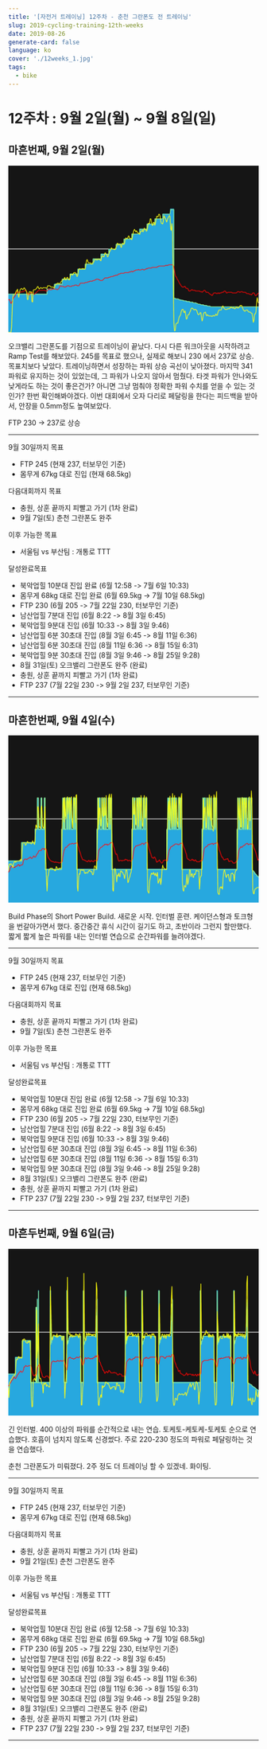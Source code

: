 ```yaml
---
title: '[자전거 트레이닝] 12주차 - 춘천 그란폰도 전 트레이닝'
slug: 2019-cycling-training-12th-weeks
date: 2019-08-26
generate-card: false
language: ko
cover: './12weeks_1.jpg'
tags:
  - bike
---
```


# 12주차 : 9월 2일(월) ~ 9월 8일(일)

## 마흔번째, 9월 2일(월)

![Ramp Test](./12weeks_1.jpg)

오크밸리 그란폰도를 기점으로 트레이닝이 끝났다. 다시 다른 워크아웃을 시작하려고 Ramp Test를 해보았다. 245를 목표로 했으나, 실제로 해보니 230 에서 237로 상승. 목표치보다 낮았다. 트레이닝하면서 성장하는 파워 상승 곡선이 낮아졌다. 마지막 341 파워로 유지하는 것이 있었는데, 그 파워가 나오지 않아서 멈췄다. 타겟 파워가 안나와도 낮게라도 하는 것이 좋은건가? 아니면 그냥 멈춰야 정확한 파워 수치를 얻을 수 있는 것인가? 한번 확인해봐야겠다.
이번 대회에서 오자 다리로 페달링을 한다는 피드백을 받아서, 안장을 0.5mm정도 높여보았다.

FTP 230 -> 237로 상승

---

9월 30일까지 목표

- FTP 245 (현재 237, 터보무인 기준)
- 몸무게 67kg 대로 진입 (현재 68.5kg)

다음대회까지 목표

- 충원, 상훈 끝까지 피빨고 가기 (1차 완료)
- 9월 7일(토) 춘천 그란폰도 완주

이후 가능한 목표

- 서울팀 vs 부산팀 : 개통로 TTT

달성완료목표

- 북악업힐 10분대 진입 완료 (6월 12:58 -> 7월 6일 10:33)
- 몸무게 68kg 대로 진입 완료 (6월 69.5kg -> 7월 10일 68.5kg)
- FTP 230 (6월 205 -> 7월 22일 230, 터보무인 기준)
- 남산업힐 7분대 진입 (6월 8:22 -> 8월 3일 6:45)
- 북악업힐 9분대 진입 (6월 10:33 -> 8월 3일 9:46)
- 남산업힐 6분 30초대 진입 (8월 3일 6:45 -> 8월 11일 6:36)
- 남산업힐 6분 30초대 진입 (8월 11일 6:36 -> 8월 15일 6:31)
- 북악업힐 9분 30초대 진입 (8월 3일 9:46 -> 8월 25일 9:28)
- 8월 31일(토) 오크밸리 그란폰도 완주 (완료)
- 충원, 상훈 끝까지 피빨고 가기 (1차 완료)
- FTP 237 (7월 22일 230 -> 9월 2일 237, 터보무인 기준)

---

## 마흔한번째, 9월 4일(수)

![Pierce](./12weeks_2.jpg)

Build Phase의 Short Power Build. 새로운 시작. 인터벌 훈련. 케이던스형과 토크형을 번갈아가면서 했다. 중간중간 휴식 시간이 길기도 하고, 초반이라 그런지 할만했다. 짧게 짧게 높은 파워를 내는 인터벌 연습으로 순간파워를 늘려야겠다.

---

9월 30일까지 목표

- FTP 245 (현재 237, 터보무인 기준)
- 몸무게 67kg 대로 진입 (현재 68.5kg)

다음대회까지 목표

- 충원, 상훈 끝까지 피빨고 가기 (1차 완료)
- 9월 7일(토) 춘천 그란폰도 완주

이후 가능한 목표

- 서울팀 vs 부산팀 : 개통로 TTT

달성완료목표

- 북악업힐 10분대 진입 완료 (6월 12:58 -> 7월 6일 10:33)
- 몸무게 68kg 대로 진입 완료 (6월 69.5kg -> 7월 10일 68.5kg)
- FTP 230 (6월 205 -> 7월 22일 230, 터보무인 기준)
- 남산업힐 7분대 진입 (6월 8:22 -> 8월 3일 6:45)
- 북악업힐 9분대 진입 (6월 10:33 -> 8월 3일 9:46)
- 남산업힐 6분 30초대 진입 (8월 3일 6:45 -> 8월 11일 6:36)
- 남산업힐 6분 30초대 진입 (8월 11일 6:36 -> 8월 15일 6:31)
- 북악업힐 9분 30초대 진입 (8월 3일 9:46 -> 8월 25일 9:28)
- 8월 31일(토) 오크밸리 그란폰도 완주 (완료)
- 충원, 상훈 끝까지 피빨고 가기 (1차 완료)
- FTP 237 (7월 22일 230 -> 9월 2일 237, 터보무인 기준)

---

## 마흔두번째, 9월 6일(금)

![Lion Rock](./12weeks_3.jpg)

긴 인터벌. 400 이상의 파워를 순간적으로 내는 연습. 토케토-케토케-토케토 순으로 연습했다. 호흡이 넘치지 않도록 신경썼다. 주로 220-230 정도의 파워로 페달링하는 것을 연습했다.

춘천 그란폰도가 미뤄졌다. 2주 정도 더 트레이닝 할 수 있겠네. 화이팅.

---

9월 30일까지 목표

- FTP 245 (현재 237, 터보무인 기준)
- 몸무게 67kg 대로 진입 (현재 68.5kg)

다음대회까지 목표

- 충원, 상훈 끝까지 피빨고 가기 (1차 완료)
- 9월 21일(토) 춘천 그란폰도 완주

이후 가능한 목표

- 서울팀 vs 부산팀 : 개통로 TTT

달성완료목표

- 북악업힐 10분대 진입 완료 (6월 12:58 -> 7월 6일 10:33)
- 몸무게 68kg 대로 진입 완료 (6월 69.5kg -> 7월 10일 68.5kg)
- FTP 230 (6월 205 -> 7월 22일 230, 터보무인 기준)
- 남산업힐 7분대 진입 (6월 8:22 -> 8월 3일 6:45)
- 북악업힐 9분대 진입 (6월 10:33 -> 8월 3일 9:46)
- 남산업힐 6분 30초대 진입 (8월 3일 6:45 -> 8월 11일 6:36)
- 남산업힐 6분 30초대 진입 (8월 11일 6:36 -> 8월 15일 6:31)
- 북악업힐 9분 30초대 진입 (8월 3일 9:46 -> 8월 25일 9:28)
- 8월 31일(토) 오크밸리 그란폰도 완주 (완료)
- 충원, 상훈 끝까지 피빨고 가기 (1차 완료)
- FTP 237 (7월 22일 230 -> 9월 2일 237, 터보무인 기준)

---
